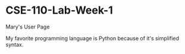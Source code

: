 # CSE-110-Lab-Week-1
Mary's User Page

My favorite programming language is Python because of it's simplified syntax.